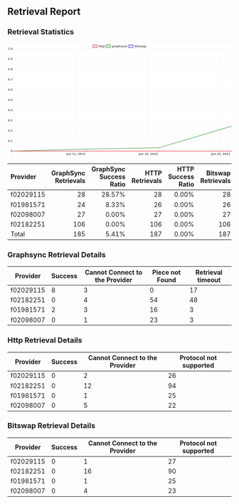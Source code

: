 ## Retrieval Report
### Retrieval Statistics
<img src="https://raw.githubusercontent.com/data-preservation-programs/filplus-checker-assets/main/filecoin-project/filecoin-plus-large-datasets/issues/1890/1688029600632.png"/>

| Provider  | GraphSync Retrievals | GraphSync Success Ratio | HTTP Retrievals | HTTP Success Ratio | Bitswap Retrievals | Bitswap Success Ratio |
| :-------- | -------------------: | ----------------------: | --------------: | -----------------: | -----------------: | --------------------: |
| f02029115 |                   28 |                  28.57% |              28 |              0.00% |                 28 |                 0.00% |
| f01981571 |                   24 |                   8.33% |              26 |              0.00% |                 26 |                 0.00% |
| f02098007 |                   27 |                   0.00% |              27 |              0.00% |                 27 |                 0.00% |
| f02182251 |                  106 |                   0.00% |             106 |              0.00% |                106 |                 0.00% |
| Total     |                  185 |                   5.41% |             187 |              0.00% |                187 |                 0.00% |

### Graphsync Retrieval Details
| Provider  | Success | Cannot Connect to the Provider | Piece not Found | Retrieval timeout |
| --------- | ------- | ------------------------------ | --------------- | ----------------- |
| f02029115 | 8       | 3                              | 0               | 17                |
| f02182251 | 0       | 4                              | 54              | 48                |
| f01981571 | 2       | 3                              | 16              | 3                 |
| f02098007 | 0       | 1                              | 23              | 3                 |

### Http Retrieval Details
| Provider  | Success | Cannot Connect to the Provider | Protocol not supported |
| --------- | ------- | ------------------------------ | ---------------------- |
| f02029115 | 0       | 2                              | 26                     |
| f02182251 | 0       | 12                             | 94                     |
| f01981571 | 0       | 1                              | 25                     |
| f02098007 | 0       | 5                              | 22                     |

### Bitswap Retrieval Details
| Provider  | Success | Cannot Connect to the Provider | Protocol not supported |
| --------- | ------- | ------------------------------ | ---------------------- |
| f02029115 | 0       | 1                              | 27                     |
| f02182251 | 0       | 16                             | 90                     |
| f01981571 | 0       | 1                              | 25                     |
| f02098007 | 0       | 4                              | 23                     |

